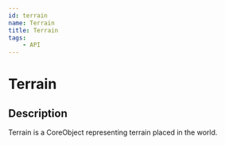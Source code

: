 ```yaml
---
id: terrain
name: Terrain
title: Terrain
tags:
    - API
---
```


# Terrain

## Description

Terrain is a CoreObject representing terrain placed in the world.
